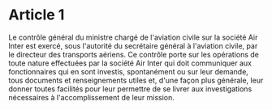# Article 1

Le contrôle général du ministre chargé de l'aviation civile sur la société Air Inter est exercé, sous l'autorité du secrétaire général à l'aviation civile, par le directeur des transports aériens.    Ce contrôle porte sur les opérations de toute nature effectuées par la société Air Inter qui doit communiquer aux fonctionnaires qui en sont investis, spontanément ou sur leur demande, tous documents et renseignements utiles et, d'une façon plus générale, leur donner toutes facilités pour leur permettre de se livrer aux investigations nécessaires à l'accomplissement de leur mission.
